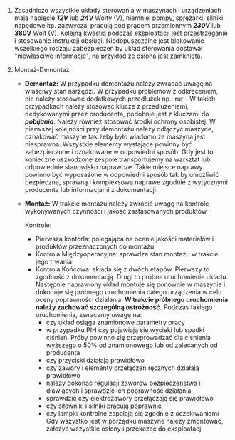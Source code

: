 1. Zasadniczo wszystkie układy sterowania w maszynach i urządzeniach mają napięcie ***12V*** lub ***24V*** Wolty (V), niemniej pompy, sprężarki, silniki napędowe itp. zazwyczaj pracują pod prądem przemiennym ***230V*** lub **380V** Wolt (V). Kolejną kwestią podczas eksploatacji jest przestrzeganie i stosowanie instrukcji obsługi. Niedopuszczalne jest blokowanie wszelkiego rodzaju zabezpieczeń by układ sterowania dostawał "niewłaściwe informacje", na przykład że osłona jest zamknięta.

2. Montaż-Demontaż
	- **Demontaż:**
		W przypadku demontażu należy zwracać uwagę na właściwy stan narzędzi.
		W przypadku problemów z odkręceniem, nie należy stosować dodatkowych przedłużek np.: rur - W takich przypadkach należy stosować klucze z przedłużeniami, dedykowanymi przez producenta, podobnie jest z kluczami do ***pobijania***. Należy również stosować środki ochrony osobistej.
		W pierwszej kolejności przy demontażu należy odłączyć maszyne, oznakować maszyne tak żeby było wiadomo że maszyna jest niesprawna. Wszystkie elementy wystające powinny być zabezpieczone i oznakowane w odpowiedni sposób.
		Gdy jest to konieczne uszkodzone zespołe transportujemy na warsztat lub odpowiednie stanowisko naprawcze. Takie miejsce naprawy powinno być wyposażone w odpowiedni sposób tak by umożliwić bezpieczną, sprawną i kompleksową naprawe zgodnie z wytycznymi producenta lub informacjami z dokumentacji.
	
	 - **Montaż:**
		 W trakcie montażu należy zwrócić uwagę na kontrole wykonywanych czynności i jakość zastasowanych produktów.
		 
		 Kontrole:
		 - Pierwsza kontorla: polegająca na ocenie jakości materiałów i produktów przeznaczonych do montażu.
		-  Kontrola Międzyoperacyjna: sprawdza stan montażu w trakcie jego trwania. 
		-   Kontrola Końcowa: składa się z dwóch etapów. Pierwszy to zgodność z dokumentacją. Drugi to próbne uruchomienie układu. Następnie naprawiony układ montuje się ponownie w maszynie i dokonuje się próbnego uruchomienia całego urządzenia w celu oceny poprawności dzialania. **W trakcie próbnego uruchomienia należy zachować szczególną ostrożność.** Podczas takiego uruchomienia, zwracamy uwagę na: 
			- czy układ osiąga znamionowe parametry pracy
			- w przypadku PIH czy pojawiają się wycieki lub spadki ciśnień. Próby powinno się przeprowadzać dla ciśnienia wyższego o 50% od znamionowego lub od zalecanych od producenta
			- czy przyciski działają prawidłowo
			- czy zawory i elementy przełączeń ręcznych działają prawidłowo
			- należy dokonać regulacji zaworów bezpieczeństwa i dławiących i sprawdzić ich poprawność działania
			- sprawdzić czy elektrozawory przełączają się prawidłowo
			- czy siłowniki i silniki pracują poprawnie
			- czy lampki kontrolne zapalają się zgodnie z oczekiwaniami
			Gdy wszystko jest w porządku maszyne należy zmontować, założyć wszystkie osłony i przekazać do eksploatacji
		